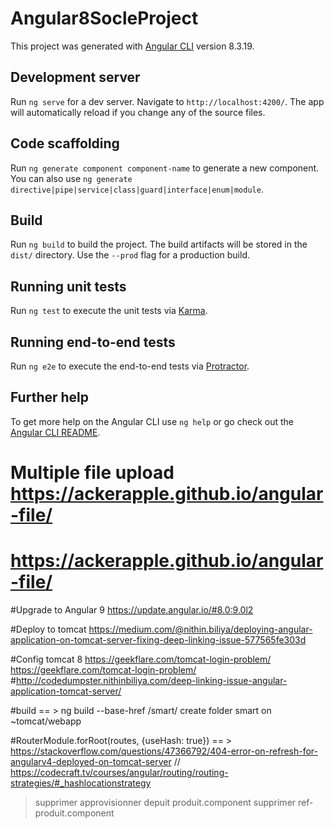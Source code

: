 # Angular8SocleProject

This project was generated with [Angular CLI](https://github.com/angular/angular-cli) version 8.3.19.

## Development server

Run `ng serve` for a dev server. Navigate to `http://localhost:4200/`. The app will automatically reload if you change any of the source files.

## Code scaffolding

Run `ng generate component component-name` to generate a new component. You can also use `ng generate directive|pipe|service|class|guard|interface|enum|module`.

## Build

Run `ng build` to build the project. The build artifacts will be stored in the `dist/` directory. Use the `--prod` flag for a production build.

## Running unit tests

Run `ng test` to execute the unit tests via [Karma](https://karma-runner.github.io).

## Running end-to-end tests

Run `ng e2e` to execute the end-to-end tests via [Protractor](http://www.protractortest.org/).

## Further help

To get more help on the Angular CLI use `ng help` or go check out the [Angular CLI README](https://github.com/angular/angular-cli/blob/master/README.md).


# Multiple file upload https://ackerapple.github.io/angular-file/
# https://ackerapple.github.io/angular-file/


#Upgrade to Angular 9 https://update.angular.io/#8.0:9.0l2

#Deploy to tomcat 
https://medium.com/@nithin.biliya/deploying-angular-application-on-tomcat-server-fixing-deep-linking-issue-577565fe303d

#Config tomcat 8 https://geekflare.com/tomcat-login-problem/
https://geekflare.com/tomcat-login-problem/
#http://codedumpster.nithinbiliya.com/deep-linking-issue-angular-application-tomcat-server/

#build == > ng build --base-href /smart/
create folder smart on ~tomcat/webapp


#RouterModule.forRoot(routes, {useHash: true}) == > https://stackoverflow.com/questions/47366792/404-error-on-refresh-for-angularv4-deployed-on-tomcat-server
// https://codecraft.tv/courses/angular/routing/routing-strategies/#_hashlocationstrategy



> supprimer approvisionner depuit produit.component
> supprimer ref-produit.component
